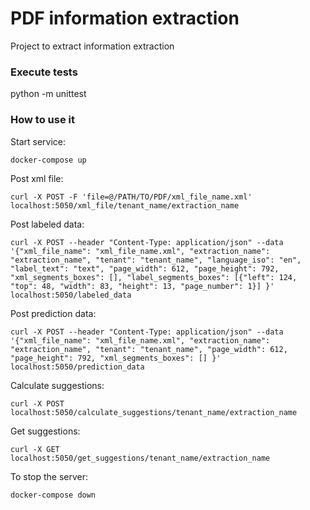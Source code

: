 # PDF information extraction

Project to extract information extraction 

### Execute tests
python -m unittest

### How to use it

Start service:

  `docker-compose up`

Post xml file:

   `curl -X POST -F 'file=@/PATH/TO/PDF/xml_file_name.xml' localhost:5050/xml_file/tenant_name/extraction_name`

Post labeled data:

   `curl -X POST --header "Content-Type: application/json" --data '{"xml_file_name": "xml_file_name.xml",
                             "extraction_name": "extraction_name",
                             "tenant": "tenant_name",
                             "language_iso": "en",
                             "label_text": "text",
                             "page_width": 612,
                             "page_height": 792,
                             "xml_segments_boxes": [],
                             "label_segments_boxes": [{"left": 124, "top": 48, "width": 83, "height": 13, "page_number": 1}]
                             }' localhost:5050/labeled_data`

Post prediction data:

   `curl -X POST --header "Content-Type: application/json" --data '{"xml_file_name": "xml_file_name.xml",
                             "extraction_name": "extraction_name",
                             "tenant": "tenant_name",
                             "page_width": 612,
                             "page_height": 792,
                             "xml_segments_boxes": []
                             }' localhost:5050/prediction_data`

Calculate suggestions:

`curl -X POST  localhost:5050/calculate_suggestions/tenant_name/extraction_name`

Get suggestions:

`curl -X GET  localhost:5050/get_suggestions/tenant_name/extraction_name`


To stop the server:

  `docker-compose down`